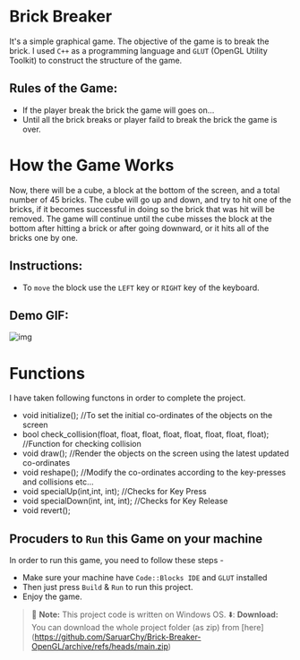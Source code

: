 # Brick Breaker
It's a simple graphical game. The objective of the game is to break the brick. I used `C++` as a programming
language and `GLUT` (OpenGL Utility Toolkit) to construct the structure of the game.

## Rules of the Game:
- If the player break the brick the game will goes on...
- Until all the brick breaks or player faild to break the brick the game is over.

# How the Game Works
Now, there will be a cube, a block at the bottom of the screen, and a total number of 45 bricks. The cube will go up and down, and try to hit one of the bricks, if it becomes successful in doing so the brick that was hit will be removed. The game will continue until the cube misses the block at the bottom after hitting a brick or after going downward, or it hits all of the bricks one by one.

## Instructions:
- To `move` the block use the `LEFT` key or `RIGHT` key of the keyboard.

## Demo GIF:
![img](https://github.com/SaruarChy/Brick-Breaker-OpenGL/blob/main/Brick%20Breaker.gif) 

# Functions
I have taken following functons in order to complete the project.
- void initialize();	//To set the initial co-ordinates of the objects on the screen
- bool check_collision(float, float, float, float, float, float, float, float); //Function for checking collision
- void draw();		//Render the objects on the screen using the latest updated co-ordinates
- void reshape();		//Modify the co-ordinates according to the key-presses and collisions etc...
- void specialUp(int,int, int); //Checks for Key Press
- void specialDown(int, int, int); //Checks for Key Release
- void revert();

## Procuders to `Run` this Game on your machine
In order to run this game, you need to follow these steps -
- Make sure your machine have `Code::Blocks IDE` and `GLUT` installed
- Then just press `Build` & `Run` to run this project.
- Enjoy the game.

> :memo: **Note:** This project code is written on Windows OS.
> ⬇️: **Download:** You can download the whole project folder (as zip) from [here] (https://github.com/SaruarChy/Brick-Breaker-OpenGL/archive/refs/heads/main.zip)
